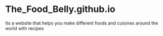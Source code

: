 # The_Food_Belly.github.io
Its a website that helps you make different foods and cuisines around the world with recipes

